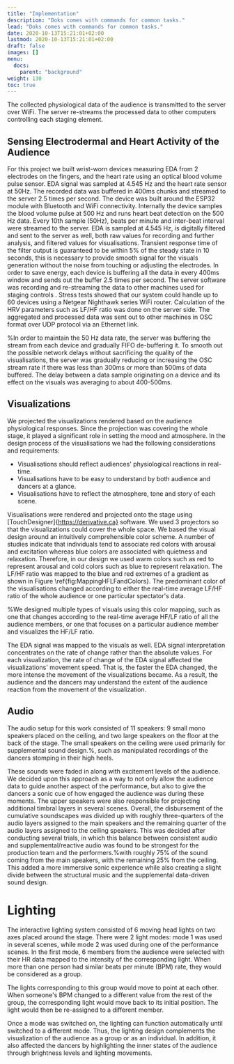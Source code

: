```yaml
---
title: "Implementation"
description: "Doks comes with commands for common tasks."
lead: "Doks comes with commands for common tasks."
date: 2020-10-13T15:21:01+02:00
lastmod: 2020-10-13T15:21:01+02:00
draft: false
images: []
menu: 
  docs:
    parent: "background"
weight: 130
toc: true
---
```


The collected physiological data of the audience is transmitted to the server over WiFi. The server re-streams the processed data to other computers controlling each staging element. 


## Sensing Electrodermal and Heart Activity of the Audience

For this project we built wrist-worn devices measuring EDA from 2 electrodes on the fingers, and the heart rate using an optical blood volume pulse sensor. EDA signal was sampled at 4.545 Hz and the heart rate sensor at 50Hz.
The recorded data was buffered in 400ms chunks and streamed to the server 2.5 times per second. The device was built around the ESP32 module with Bluetooth and WiFi connectivity. Internally the device samples the blood volume pulse at 500 Hz and runs heart beat detection on the 500 Hz data. Every 10th sample (50Hz), beats per minute and inter-beat interval were streamed to the server. EDA is sampled at 4.545 Hz, is digitally filtered and sent to the server as well, both raw values for recording and further analysis, and filtered values for visualisations. Transient response time of the filter output is guaranteed to be within 5\% of the steady state in 10 seconds, this is necessary to provide smooth signal for the visuals generation without the noise from touching or adjusting the electrodes. In order to save energy, each device is buffering all the data in every 400ms window and sends out the buffer 2.5 times per second.
The server software was recording and re-streaming the data to other machines used for staging controls . Stress tests showed that our system could handle up to 60 devices using a Netgear Nighthawk series WiFi router. Calculation of the HRV parameters such as LF/HF ratio was done on the server side. The aggregated and processed data was sent out to other machines in OSC format over UDP protocol via an Ethernet link.


%In order to maintain the 50 Hz data rate, the server was buffering the stream from each device and gradually FIFO de-buffering it. To smooth out the possible network delays without sacrificing the quality of the visualisations, the server was gradually reducing or increasing the OSC stream rate if there was less than 300ms or more than 500ms of data buffered. The delay between a data sample originating on a device and its effect on the visuals was averaging to about 400-500ms.

## Visualizations

We projected the visualizations rendered based on the audience physiological responses. Since the projection was covering the whole stage, it played a significant role in setting the mood and atmosphere. In the design process of the visualisations we had the following considerations and requirements:


* Visualisations should reflect audiences' physiological reactions in real-time.
* Visualisations have to be easy to understand by both audience and dancers at a glance.
* Visualisations have to reflect the atmosphere, tone and story of each scene.



Visualisations were rendered and projected onto the stage using [TouchDesigner]{https://derivative.ca} software. We used 3 projectors so that the visualizations could cover the whole space. We based the visual design around an intuitively comprehensible color scheme. A number of studies indicate that individuals tend to associate red colors with arousal and excitation whereas blue colors are associated with quietness and relaxation. Therefore, in our design we used warm colors such as red to represent arousal and cold colors such as blue to represent relaxation. The LF/HF ratio was mapped to the blue and red extremes of a gradient as shown in Figure \ref{fig:MappingHFLFandColors}. The predominant color of the visualisations changed according to either the real-time average LF/HF ratio of the whole audience or one particular spectator's data. 

%We designed multiple types of visuals using this color mapping, such as one that changes according to the real-time average HF/LF ratio of all the audience members, or one that focuses on a particular audience member and visualizes the HF/LF ratio.

The EDA signal was mapped to the visuals as well. EDA signal interpretation concentrates on the rate of change rather than the absolute values. For each visualization, the rate of change of the EDA signal affected the visualizations' movement speed. That is, the faster the EDA changed, the more intense the movement of the visualizations became. As a result, the audience and the dancers may understand the extent of the audience reaction from the movement of the visualization. 



## Audio
The audio setup for this work consisted of 11 speakers: 9 small mono speakers placed on the ceiling, and two large speakers on the floor at the back of the stage. The small speakers on the ceiling were used primarily for supplemental sound design.%, such as manipulated recordings of the dancers stomping in their high heels. 


These sounds were faded in along with excitement levels of the audience. We decided upon this approach as a way to not only allow the audience data to guide another aspect of the performance, but also to give the dancers a sonic cue of how engaged the audience was during these moments. The upper speakers were also responsible for projecting additional timbral layers in several scenes. Overall, the disbursement of the cumulative soundscapes was divided up with roughly three-quarters of the audio layers assigned to the main speakers and the remaining quarter of the audio layers assigned to the ceiling speakers. This was decided after conducting several trials, in which this balance between consistent audio and supplemental/reactive audio was found to be strongest for the production team and the performers.%with roughly 75\% of the sound coming from the main speakers, with the remaining 25\% from the ceiling. This added a more immersive sonic experience while also creating a slight divide between the structural music and the supplemental data-driven sound design.

# Lighting 
The interactive lighting system consisted of 6 moving head lights on two axes placed around the stage. There were 2 light modes: mode 1 was used in several scenes, while mode 2 was used during one of the performance scenes.
In the first mode, 6 members from the audience were selected with their HR data mapped to the intensity of the corresponding light. When more than one person had similar beats per minute (BPM) rate, they would be considered as a group.

The lights corresponding to this group would move to point at each other. When someone's BPM changed to a different value from the rest of the group, the corresponding light would move back to its initial position. The light would then be re-assigned to a different member.

Once a mode was switched on, the lighting can function automatically until switched to a different mode. 
Thus, the lighting design complements the visualization of the audience as a group or as an individual. In addition, it also affected the dancers by highlighting the inner states of the audience through brightness levels and lighting movements. 



